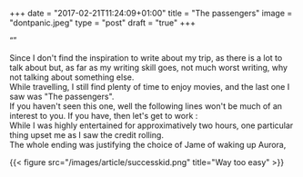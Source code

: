 +++
date = "2017-02-21T11:24:09+01:00"
title = "The passengers"
image = "dontpanic.jpeg"
type = "post"
draft = "true"
+++

<div class="quote"><p>“” </p></div>
<div class="credit"><p> </p></div>

Since I don't find the inspiration to write about my trip, as there is a lot to
talk about but, as far as my writing skill goes, not much worst writing, why
not talking about something else.  
While travelling, I still find plenty of time to enjoy movies, and the last one
I saw was "The passengers".  
If you haven't seen this one, well the following lines won't be much of an
interest to you.
If you have, then let's get to work :  
While I was highly entertained for approximatively two hours, one particular
thing upset me as I saw the credit rolling.  
The whole ending was justifying the choice of Jame of waking up Aurora, 

{{< figure src="/images/article/successkid.png" title="Way too easy" >}}



